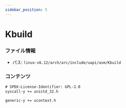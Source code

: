 ```yaml
---
sidebar_position: 5
---
```

# Kbuild

### ファイル情報

- パス: `linux-v6.12/arch/arc/include/uapi/asm/Kbuild`

### コンテンツ

```txt
# SPDX-License-Identifier: GPL-2.0
syscall-y += unistd_32.h

generic-y += ucontext.h

```
